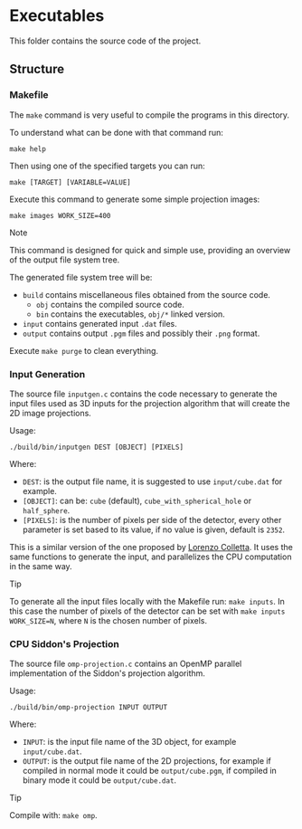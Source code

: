 # Executables

This folder contains the source code of the project.

## Structure

### Makefile

The `make` command is very useful to compile the programs in this directory.

To understand what can be done with that command run:

```shell
make help
```

Then using one of the specified targets you can run:

```shell
make [TARGET] [VARIABLE=VALUE]
```

Execute this command to generate some simple projection images:
```shell
make images WORK_SIZE=400
```

> [!NOTE]
> This command is designed for quick and simple use, providing an overview of the output file system tree.

The generated file system tree will be:
- `build` contains miscellaneous files obtained from the source code.
  - `obj` contains the compiled source code.
  - `bin` contains the executables, `obj/*` linked version.
- `input` contains generated input `.dat` files.
- `output` contains output `.pgm` files and possibly their `.png` format.

Execute `make purge` to clean everything.

### Input Generation

The source file `inputgen.c` contains the code necessary to generate the input files used as 3D inputs for the projection
algorithm that will create the 2D image projections.

Usage:

```shell
./build/bin/inputgen DEST [OBJECT] [PIXELS]
```

Where:
- `DEST`: is the output file name, it is suggested to use `input/cube.dat` for example.
- `[OBJECT]`: can be: `cube` (default), `cube_with_spherical_hole` or `half_sphere`.
- `[PIXELS]`: is the number of pixels per side of the detector, every other parameter is set based to its value, if no value is
  given, default is `2352`.

This is a similar version of the one proposed by [Lorenzo Colletta](https://github.com/mmarzolla/3D-CT-projection-openmp.git).
It uses the same functions to generate the input, and parallelizes the CPU computation in the same way.

> [!TIP]
> To generate all the input files locally with the Makefile run: `make inputs`.
> In this case the number of pixels of the detector can be set with `make inputs WORK_SIZE=N`, where `N` is the chosen number of
> pixels.

### CPU Siddon's Projection

The source file `omp-projection.c` contains an OpenMP parallel implementation of the Siddon's projection algorithm.

Usage:

```shell
./build/bin/omp-projection INPUT OUTPUT
```

Where:
- `INPUT`: is the input file name of the 3D object, for example `input/cube.dat`.
- `OUTPUT`: is the output file name of the 2D projections, for example if compiled in normal mode it could be `output/cube.pgm`,
  if compiled in binary mode it could be `output/cube.dat`.

> [!TIP]
> Compile with: `make omp`.
